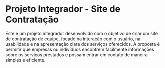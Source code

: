# Projeto Integrador - Site de Contratação

Este é um projeto integrador desenvolvido com o objetivo de criar um site de contratação de equipe, focado na interação com o usuário, na usabilidade e na apresentação clara dos serviços oferecidos. A proposta é permitir que empresas ou indivíduos encontrem facilmente informações sobre os serviços prestados e possam entrar em contato de maneira simples e eficiente.
